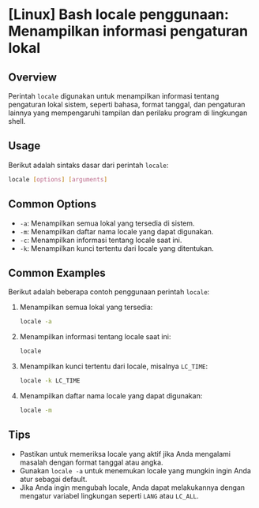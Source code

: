 # [Linux] Bash locale penggunaan: Menampilkan informasi pengaturan lokal

## Overview
Perintah `locale` digunakan untuk menampilkan informasi tentang pengaturan lokal sistem, seperti bahasa, format tanggal, dan pengaturan lainnya yang mempengaruhi tampilan dan perilaku program di lingkungan shell.

## Usage
Berikut adalah sintaks dasar dari perintah `locale`:

```bash
locale [options] [arguments]
```

## Common Options
- `-a`: Menampilkan semua lokal yang tersedia di sistem.
- `-m`: Menampilkan daftar nama locale yang dapat digunakan.
- `-c`: Menampilkan informasi tentang locale saat ini.
- `-k`: Menampilkan kunci tertentu dari locale yang ditentukan.

## Common Examples
Berikut adalah beberapa contoh penggunaan perintah `locale`:

1. Menampilkan semua lokal yang tersedia:
   ```bash
   locale -a
   ```

2. Menampilkan informasi tentang locale saat ini:
   ```bash
   locale
   ```

3. Menampilkan kunci tertentu dari locale, misalnya `LC_TIME`:
   ```bash
   locale -k LC_TIME
   ```

4. Menampilkan daftar nama locale yang dapat digunakan:
   ```bash
   locale -m
   ```

## Tips
- Pastikan untuk memeriksa locale yang aktif jika Anda mengalami masalah dengan format tanggal atau angka.
- Gunakan `locale -a` untuk menemukan locale yang mungkin ingin Anda atur sebagai default.
- Jika Anda ingin mengubah locale, Anda dapat melakukannya dengan mengatur variabel lingkungan seperti `LANG` atau `LC_ALL`.